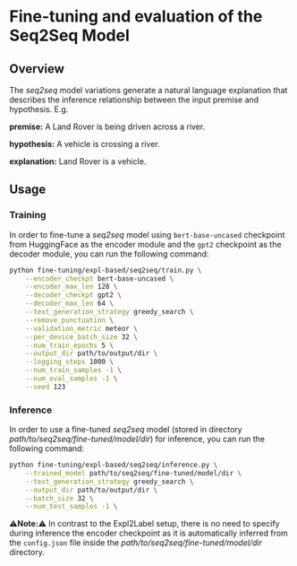# Fine-tuning and evaluation of the Seq2Seq Model

## Overview
The _seq2seq_ model variations generate a natural language explanation that describes the inference relationship between the input premise and hypothesis. E.g.

__premise:__ A Land Rover is being driven across a river.

__hypothesis:__ A vehicle is crossing a river.

__explanation:__ Land Rover is a vehicle.

## Usage

### Training
In order to fine-tune a _seq2seq_ model using `bert-base-uncased` checkpoint from HuggingFace as the encoder module and the `gpt2` checkpoint as the decoder module, you can run the following command:

```bash
python fine-tuning/expl-based/seq2seq/train.py \
    --encoder_checkpt bert-base-uncased \
    --encoder_max_len 128 \
    --decoder_checkpt gpt2 \
    --decoder_max_len 64 \
    --text_generation_strategy greedy_search \
    --remove_punctuation \
    --validation_metric meteor \
    --per_device_batch_size 32 \
    --num_train_epochs 5 \
    --output_dir path/to/output/dir \
    --logging_steps 1000 \
    --num_train_samples -1 \
    --num_eval_samples -1 \
    --seed 123
```

### Inference
In order to use a fine-tuned *seq2seq* model (stored in directory _path/to/seq2seq/fine-tuned/model/dir_) for inference, you can run the following command:

```bash
python fine-tuning/expl-based/seq2seq/inference.py \
    --trained_model path/to/seq2seq/fine-tuned/model/dir \
    --text_generation_strategy greedy_search \
    --output_dir path/to/output/dir \
    --batch_size 32 \
    --num_test_samples -1 \
```

:warning:**Note:**:warning: In contrast to the Expl2Label setup, there is no need to specify during inference the encoder checkpoint as it is automatically inferred from the `config.json` file inside the *path/to/seq2seq/fine-tuned/model/dir* directory.